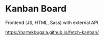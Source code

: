 # Kanban Board
Frontend (JS, HTML, Sass)
with external API 

https://bartekbugala.github.io/fetch-kanban/

